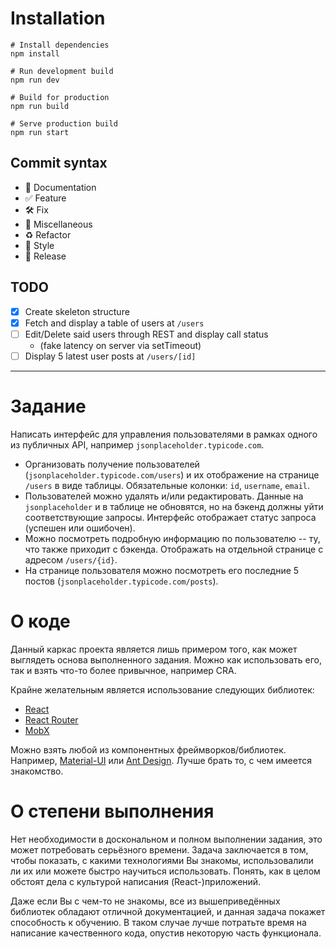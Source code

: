 # Installation

```shell
# Install dependencies
npm install

# Run development build
npm run dev

# Build for production
npm run build

# Serve production build
npm run start
```

## Commit syntax 

* :blue_book: Documentation
* :white_check_mark: Feature
* :hammer_and_wrench: Fix
* :corn: Miscellaneous
* :recycle: Refactor
* :art: Style
* :milky_way: Release

## TODO

- [X] Create skeleton structure
- [X] Fetch and display a table of users at `/users`
- [ ] Edit/Delete said users through REST and display call status
    * (fake latency on server via setTimeout)
- [ ] Display 5 latest user posts at `/users/[id]`

---

# Задание

Написать интерфейс для управления пользователями в рамках одного из публичных API,
например `jsonplaceholder.typicode.com`.

- Организовать получение пользователей (`jsonplaceholder.typicode.com/users`) и их отображение
  на странице `/users` в виде таблицы. Обязательные колонки: `id`, `username`, `email`.
- Пользователей можно удалять и/или редактировать. Данные на `jsonplaceholder` и в таблице не обновятся,
  но на бэкенд должны уйти соответствующие запросы. Интерфейс отображает статус запроса (успешен или ошибочен).
- Можно посмотреть подробную информацию по пользователю -- ту, что также приходит с бэкенда.
  Отображать на отдельной странице с адресом `/users/{id}`.
- На странице пользователя можно посмотреть его последние 5 постов (`jsonplaceholder.typicode.com/posts`).

# О коде

Данный каркас проекта является лишь примером того, как может выглядеть основа выполненного задания.
Можно как использовать его, так и взять что-то более привычное, например CRA.

Крайне желательным является использование следующих библиотек:

- [React](https://reactjs.org/)
- [React Router](https://reacttraining.com/react-router/)
- [MobX](https://mobx.js.org/)

Можно взять любой из компонентных фреймворков/библиотек.
Например, [Material-UI](https://material-ui.com/) или [Ant Design](https://ant.design/).
Лучше брать то, с чем имеется знакомство.

# О степени выполнения

Нет необходимости в доскональном и полном выполнении задания, это может потребовать серьёзного времени.
Задача заключается в том, чтобы показать, с какими технологиями Вы знакомы, использовалили ли их
или можете быстро научиться использовать. Понять, как в целом обстоят дела с культурой написания (React-)приложений.

Даже если Вы с чем-то не знакомы, все из вышеприведённых библиотек обладают отличной документацией,
и данная задача покажет способность к обучению. В таком случае лучше потратьте время на написание
качественного кода, опустив некоторую часть функционала.
